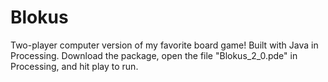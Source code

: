 # Blokus
Two-player computer version of my favorite board game! Built with Java in Processing. Download the package, open the file "Blokus_2_0.pde" in Processing, and hit play to run.
